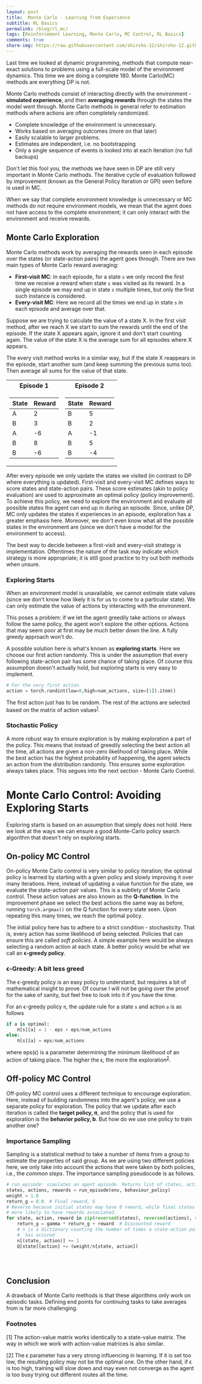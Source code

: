 ```yaml
---
layout: post
title:  Monte Carlo - Learning from Experience
subtitle: RL Basics
permalink: /blog/rl_mc/
tags: [Reinforcement Learning, Monte Carlo, MC Control, RL Basics]
comments: true
share-img: https://raw.githubusercontent.com/shirsho-12/shirsho-12.github.io/master/images/rl/rl_theme.png
---
```


Last time we looked at dynamic programming, methods that compute near-exact solutions to problems using a full-scale model of the environment dynamics. This time we are doing a complete 180. Monte Carlo(MC) methods are everything DP is not. 

Monte Carlo methods consist of interacting directly with the environment - **simulated experience**, and then **averaging rewards** through the states the model went through. Monte Carlo methods in general refer to estimation methods where actions are often completely randomized.

- Complete knowledge of the environment is unnecessary. 
- Works based on averaging outcomes (more on that later)
- Easily scalable to larger problems.
- Estimates are independent, i.e. no bootstrapping
- Only a single sequence of events is looked into at each iteration (no full backups)

Don't let this fool you, the methods we have seen in DP are still very important in Monte Carlo methods. The iterative cycle of evaluation followed by improvement (known as the General Policy Iteration or GPI) seen before is used in MC.

When we say that complete environment knowledge is unnecessary or MC methods do not require environment models, we mean that the agent does not have access to the complete environment; it can only interact with the environment and receive rewards.

## Monte Carlo Exploration

Monte Carlo methods work by averaging the rewards seen in each episode over the states (or state-action pairs) the agent goes through. There are two main types of Monte Carlo reward averaging:
- **First-visit MC**: In each episode, for a state `s` we only record the first time we receive a reward when state `s` was visited as its reward. In a single episode we may end up in state `s` multiple times, but only the first such instance is considered.
- **Every-visit MC**: Here we record all the times we end up in state `s` in each episode and average over that. 

Suppose we are trying to calculate the value of a state X. In the first visit method, after we reach X we start to sum the rewards until the end of the episode. If the state X appears again, ignore it and don't start counting again. The value of the state X is the average sum for all episodes where X appears.

The every visit method works in a similar way, but if the state X reappears in the episode, start another sum (and keep summing the previous sums too). Then average all sums for the value of that state.

<table>
<tr><th>Episode 1 </th><th>Episode 2</th></tr>
<tr><td>

| State | Reward |
|-------|--------|
| A     | 2      |
| B     | 3      |
| A     | -6     |
| B     | 8      |
| B     | -6     |

</td><td>

| State | Reward |
|-------|--------|
| B     | 5      |
| B     | 2      |
| A     | -1     |
| B     | 5      |
| B     | -4     |

</td></tr> </table>




After every episode we only update the states we visited (in contrast to DP where everything is updated). First-visit and every-visit MC defines ways to score states and state-action pairs. These score estimates (akin to policy evaluation) are used to approximate an optimal policy (policy improvement). To achieve this policy, we need to explore the environment and evaluate all possible states the agent can end up in during an episode. Since, unlike DP, MC only updates the states it experiences in an episode, exploration has a greater emphasis here. Moreover, we don't even know what all the possible states in the environment are (since we don't have a model for the environment to access).

The best way to decide between a first-visit and every-visit strategy is implementation. Oftentimes the nature of the task may indicate which strategy is more appropriate; it is still good practice to try out both methods when unsure.

### Exploring Starts

When an environment model is unavailable, we cannot estimate state values (since we don't know how likely it is for us to come to a particular state). We can only estimate the value of actions by interacting with the environment. 

This poses a problem: if we let the agent greedily take actions or always follow the same policy, the agent won't explore the other options. Actions that may seem poor at first may be much better down the line. A fully greedy approach won't do. 

A possible solution here is what's known as **exploring starts**. Here we choose our first action randomly. This is under the assumption that every following state-action pair has some chance of taking place. Of course this assumption doesn't actually hold, but exploring starts is very easy to implement.

```py
# For the very first action
action = torch.randint(low=0,high=num_actions, size=[1]).item()
```

The first action just has to be random. The rest of the actions are selected based on the matrix of action values<sup>[1](#myfootnote1)</sup>.


### Stochastic Policy

A more robust way to ensure exploration is by making exploration a part of the policy. This means that instead of greedily selecting the best action all the time, all actions are given a non-zero likelihood of taking place. While the best action has the highest probability of happening, the agent selects an action from the distribution randomly. This ensures some exploration always takes place. This segues into the next section - Monte Carlo Control.


# Monte Carlo Control: Avoiding Exploring Starts

Exploring starts is based on an assumption that simply does not hold. Here we look at the ways we can ensure a good Monte-Carlo policy search algorithm that doesn't rely on exploring starts. 

## On-policy MC Control
On-policy Monte Carlo control is very similar to policy iteration; the optimal policy is learned by starting with a given policy and slowly improving it over many iterations. Here, instead of updating a value function for the state, we evaluate the state-action pair values. This is a subtlety of Monte Carlo control. These action values are also known as the **Q-function**. In the improvement phase we select the best actions the same way as before, running `torch.argmax()` on the Q function for every state seen. Upon repeating this many times, we reach the optimal policy.

The initial policy here has to adhere to a strict condition - stochasticity. That is, every action has some likelihood of being selected. Policies that can ensure this are called _soft policies_. A simple example here would be always selecting a random action at each state. A better policy would be what we call an **ϵ-greedy policy**.

### ϵ-Greedy: A bit less greed

The ϵ-greedy policy is an easy policy to understand, but requires a bit of mathematical insight to prove. Of course I will not be going over the proof for the sake of sanity, but feel free to look into it if you have the time. 

For an ϵ-greedy policy `π`, the update rule for a state `s` and action `a` is as follows
```py
if a is optimal:
    π[s][a] = 1 - eps + eps/num_actions
else:
    π[s][a] = eps/num_actions
```

where eps(ϵ) is a parameter determining the minimum likelihood of an action of taking place. The higher the ϵ, the more the exploration<sup>[2](#myfootnote2)</sup>.


## Off-policy MC Control
Off-policy MC control uses a different technique to encourage exploration. Here, instead of building randomness into the agent's policy, we use a separate policy for exploration. The policy that we update after each iteration is called the **target policy, π**, and the policy that is used for exploration is the **behavior policy, b**. But how do we use one policy to train another one?

### Importance Sampling

Sampling is a statistical method to take a number of items from a group to estimate the properties of said group. As we are using two different policies here, we only take into account the actions that were taken by both policies, i.e., the *common steps*. The importance sampling pseudocode is as follows.

```py
# run_episode: simulates an agent episode. Returns list of states, actions and rewards
states, actions, rewards = run_episode(env, behaviour_policy)
weight = 1.0
return_g = 0.0  # Final reward, G
# Reverse because initial states may have 0 reward, while final states are 
# more likely to have rewards associated.
for state, action, reward in zip(reversed(states), reversed(actions), reversed(rewards)):
    return_g = gamma * return_g + reward  # Discounted reward
    # n is a dictionary counting the number of times a state-action pair
    #  has occured
    n[(state, action)] += 1
    Q[state][action] += (weight/n[state, action])





```

## Conclusion

A drawback of Monte Carlo methods is that these algorithms only work on episodic tasks. Defining end points for continuing tasks to take averages from is far more challenging.

### Footnotes

<a name="myfootnote1">[1]</a> The action-value matrix works identically to a state-value matrix. The way in which we work with action-value matrices is also similar.

<a name="myfootnote2">[2]</a> The ϵ parameter has a very strong influencing in learning. If it is set too low, the resulting policy may not be the optimal one. On the other hand, if ϵ is too high, training will slow down and may even not converge as the agent is too busy trying out different routes all the time.